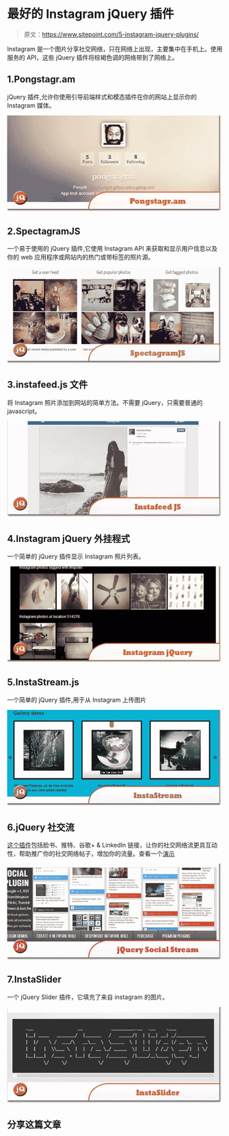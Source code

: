 # 最好的 Instagram jQuery 插件

> 原文：<https://www.sitepoint.com/5-instagram-jquery-plugins/>

Instagram 是一个图片分享社交网络，只在网络上出现，主要集中在手机上。使用服务的 API，这些 jQuery 插件将棕褐色调的网络带到了网络上。

## 1.Pongstagr.am

jQuery 插件,允许你使用引导前端样式和模态插件在你的网站上显示你的 Instagram 媒体。

[![Pongstagr-am1.jpg](img/5edfdc29d9749620bf5ba8750be567e9.png)](http://pongstr.github.io/pongstagr.am/#examples)

## 2.SpectagramJS

一个易于使用的 jQuery 插件,它使用 Instagram API 来获取和显示用户信息以及你的 web 应用程序或网站内的热门或带标签的照片源。

[![SpectagramJS.jpg](img/154abc1d07ad9c76fd0c401346bf540b.png)](http://lab.adrianquevedo.com/jquery-spectragram/)

## 3.instafeed.js 文件

将 Instagram 照片添加到网站的简单方法。不需要 jQuery，只需要普通的 javascript。

[![Instafeed-JS.jpg](img/432d208e33ea0117cb66d797350045c9.png)](http://instafeedjs.com/)

## 4.Instagram jQuery 外挂程式

一个简单的 jQuery 插件显示 Instagram 照片列表。

[![Instagram-jQuery.jpg](img/b96a66891ea78194501694dbeef0b039.png)](http://potomak.github.io/jquery-instagram/)

## 5.InstaStream.js

一个简单的 jQuery 插件,用于从 Instagram 上传图片

[![InstaStream.jpg](img/97c1febb8ebe607ca7d83808ed41305f.png)](http://instastream.exibit.be/)

## 6.jQuery 社交流

[这个插件](http://codecanyon.net/item/jquery-social-stream/2103997?ref=sdeering)包括脸书、推特、谷歌+ & LinkedIn 链接，让你的社交网络流更具互动性，帮助推广你的社交网络帖子，增加你的流量。查看一个[演示](http://codecanyon.net/item/jquery-social-stream/full_screen_preview/2103997)

[![jQuery-Social-Stream.jpg](img/ef35cf891a4ac731c41b138eb38d7707.png)](http://codecanyon.net/item/jquery-social-stream/2103997?ref=sdeering)

## 7.InstaSlider

一个 jQuery Slider 插件，它填充了来自 instagram 的图片。

[![InstaSlider.jpg](img/66b8ad79732a7063fdf6ef58c065344a.png)](http://christill89.github.io/instaslider/)

## 分享这篇文章